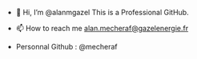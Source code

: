 - 👋 Hi, I’m @alanmgazel
This is a Professional GitHub.

- 📫 How to reach me alan.mecheraf@gazelenergie.fr
- Personnal Github : @mecheraf
